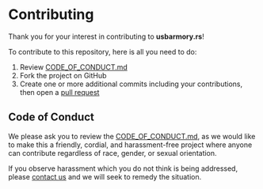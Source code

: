# Contributing

Thank you for your interest in contributing to **usbarmory.rs**!

To contribute to this repository, here is all you need to do:

1. Review [CODE_OF_CONDUCT.md]
2. Fork the project on GitHub
3. Create one or more additional commits including your contributions, then open
   a [pull request]

## Code of Conduct

We please ask you to review the [CODE_OF_CONDUCT.md], as we would
like to make this a friendly, cordial, and harassment-free project where
anyone can contribute regardless of race, gender, or sexual orientation.

If you observe harassment which you do not think is being addressed, please
[contact us] and we will seek to remedy the situation.

[CODE_OF_CONDUCT.md]: https://github.com/iqlusioninc/usbarmory.rs/blob/develop/CODE_OF_CONDUCT.md
[pull request]: https://help.github.com/articles/about-pull-requests/
[contact us]: mailto:oss@iqlusion.io
